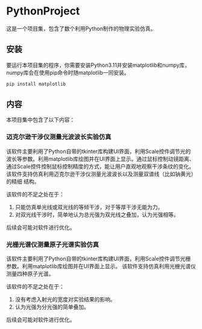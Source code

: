 # PythonProject
这是一个项目集，包含了数个利用Python制作的物理实验仿真。

## 安装
要运行本项目集的程序，你需要安装Python3.11并安装matplotlib和numpy库，
numpy库会在使用pip命令时随matplotlib一同安装。

```bash 
pip install matplotlib
```

## 内容
本项目集中包含了以下内容：

### 迈克尔逊干涉仪测量光波波长实验仿真
该软件主要利用了Python自带的tkinter库构建UI界面，利用Scale控件调节光的
波长等参数。利用matplotlib库绘图并在UI界面上显示。通过鼠标控制动镜距离、
通过Scale控件控制鼠标控制精度的方式，能让用户直观地观察干涉条纹的变化。
该软件支持仿真利用迈克尔逊干涉仪测量光波波长以及测量双谱线（比如钠黄光）的精细
结构。

该软件的不足之处在于：
1. 只能仿真单光线或双光线的等倾干涉，对于等厚干涉无能为力。
2. 对双光线干涉时，简单地认为总光强为双光线之叠加，认为光强相等。

后续会可能对软件进行优化。

### 光栅光谱仪测量原子光谱实验仿真
该软件主要利用了Python自带的tkinter库构建UI界面，利用Scale控件调节光栅
参数。利用matplotlib库绘图并在UI界面上显示。
该软件支持仿真利用光栅光谱仪测量四种原子光谱。

该软件的不足之处在于：
1. 没有考虑入射光的宽度对实验结果的影响。
2. 认为光强为分光强的简单叠加。

后续会可能对软件进行优化。
